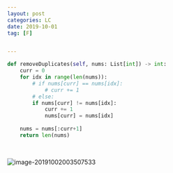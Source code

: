 ```yaml
---
layout: post
categories: LC
date: 2019-10-01
tag: [F] 


---
```




```python
def removeDuplicates(self, nums: List[int]) -> int:
    curr = 0
    for idx in range(len(nums)):
        # if nums[curr] == nums[idx]:
            # curr += 1
        # else:
        if nums[curr] != nums[idx]:
            curr += 1
            nums[curr] = nums[idx]
            
    nums = nums[:curr+1]
    return len(nums)
```


​                

![image-20191002003507533](https://tva1.sinaimg.cn/large/006y8mN6ly1g7j67ec3ozj30qe0meq60.jpg)